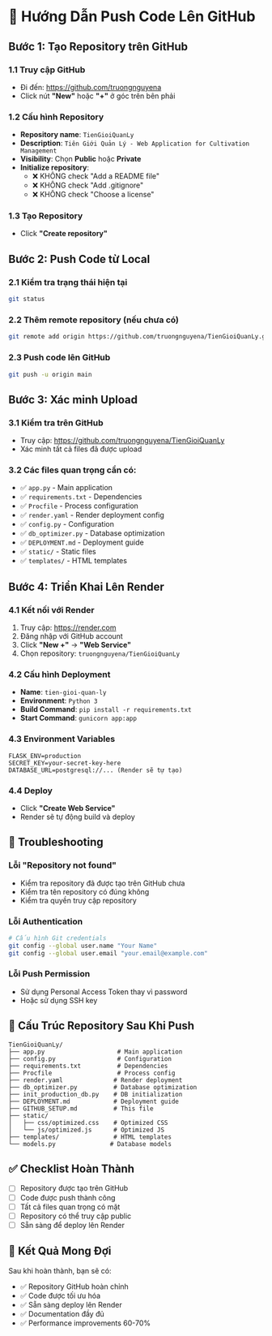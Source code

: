 # 🚀 Hướng Dẫn Push Code Lên GitHub

## Bước 1: Tạo Repository trên GitHub

### 1.1 Truy cập GitHub
- Đi đến: https://github.com/truongnguyena
- Click nút **"New"** hoặc **"+"** ở góc trên bên phải

### 1.2 Cấu hình Repository
- **Repository name**: `TienGioiQuanLy`
- **Description**: `Tiên Giới Quản Lý - Web Application for Cultivation Management`
- **Visibility**: Chọn **Public** hoặc **Private**
- **Initialize repository**: 
  - ❌ KHÔNG check "Add a README file"
  - ❌ KHÔNG check "Add .gitignore" 
  - ❌ KHÔNG check "Choose a license"

### 1.3 Tạo Repository
- Click **"Create repository"**

## Bước 2: Push Code từ Local

### 2.1 Kiểm tra trạng thái hiện tại
```bash
git status
```

### 2.2 Thêm remote repository (nếu chưa có)
```bash
git remote add origin https://github.com/truongnguyena/TienGioiQuanLy.git
```

### 2.3 Push code lên GitHub
```bash
git push -u origin main
```

## Bước 3: Xác minh Upload

### 3.1 Kiểm tra trên GitHub
- Truy cập: https://github.com/truongnguyena/TienGioiQuanLy
- Xác minh tất cả files đã được upload

### 3.2 Các files quan trọng cần có:
- ✅ `app.py` - Main application
- ✅ `requirements.txt` - Dependencies
- ✅ `Procfile` - Process configuration
- ✅ `render.yaml` - Render deployment config
- ✅ `config.py` - Configuration
- ✅ `db_optimizer.py` - Database optimization
- ✅ `DEPLOYMENT.md` - Deployment guide
- ✅ `static/` - Static files
- ✅ `templates/` - HTML templates

## Bước 4: Triển Khai Lên Render

### 4.1 Kết nối với Render
1. Truy cập: https://render.com
2. Đăng nhập với GitHub account
3. Click **"New +"** → **"Web Service"**
4. Chọn repository: `truongnguyena/TienGioiQuanLy`

### 4.2 Cấu hình Deployment
- **Name**: `tien-gioi-quan-ly`
- **Environment**: `Python 3`
- **Build Command**: `pip install -r requirements.txt`
- **Start Command**: `gunicorn app:app`

### 4.3 Environment Variables
```
FLASK_ENV=production
SECRET_KEY=your-secret-key-here
DATABASE_URL=postgresql://... (Render sẽ tự tạo)
```

### 4.4 Deploy
- Click **"Create Web Service"**
- Render sẽ tự động build và deploy

## 🔧 Troubleshooting

### Lỗi "Repository not found"
- Kiểm tra repository đã được tạo trên GitHub chưa
- Kiểm tra tên repository có đúng không
- Kiểm tra quyền truy cập repository

### Lỗi Authentication
```bash
# Cấu hình Git credentials
git config --global user.name "Your Name"
git config --global user.email "your.email@example.com"
```

### Lỗi Push Permission
- Sử dụng Personal Access Token thay vì password
- Hoặc sử dụng SSH key

## 📁 Cấu Trúc Repository Sau Khi Push

```
TienGioiQuanLy/
├── app.py                    # Main application
├── config.py                 # Configuration
├── requirements.txt          # Dependencies
├── Procfile                  # Process config
├── render.yaml              # Render deployment
├── db_optimizer.py          # Database optimization
├── init_production_db.py    # DB initialization
├── DEPLOYMENT.md            # Deployment guide
├── GITHUB_SETUP.md          # This file
├── static/
│   ├── css/optimized.css    # Optimized CSS
│   └── js/optimized.js      # Optimized JS
├── templates/               # HTML templates
└── models.py               # Database models
```

## ✅ Checklist Hoàn Thành

- [ ] Repository được tạo trên GitHub
- [ ] Code được push thành công
- [ ] Tất cả files quan trọng có mặt
- [ ] Repository có thể truy cập public
- [ ] Sẵn sàng để deploy lên Render

## 🎯 Kết Quả Mong Đợi

Sau khi hoàn thành, bạn sẽ có:
- ✅ Repository GitHub hoàn chỉnh
- ✅ Code được tối ưu hóa
- ✅ Sẵn sàng deploy lên Render
- ✅ Documentation đầy đủ
- ✅ Performance improvements 60-70%
